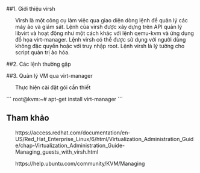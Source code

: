 ﻿##1. Giới thiệu virsh
<ul> Virsh là một công cụ làm việc qua giao diện dòng lệnh để quản lý các máy ảo và giám sát. 
Lệnh của virsh được xây dựng trên API quản lý libvirt và hoạt động như một cách khác với lệnh qemu-kvm
và ứng dụng đồ họa virt-manager. Lệnh virsh có thể được sử dụng với người dùng không đặc quyền hoặc với truy nhập root.
Lệnh virsh là lý tưởng cho script quản trị ảo hóa. </ul>

##2. Các lệnh thường gặp

##3. Quản lý VM qua virt-manager
<ul> Thực hiện cài đặt gói cần thiết </ul>
```
root@kvm:~# apt-get install virt-manager
```



## Tham khảo
<ul> https://access.redhat.com/documentation/en-US/Red_Hat_Enterprise_Linux/6/html/Virtualization_Administration_Guide/chap-Virtualization_Administration_Guide-Managing_guests_with_virsh.html </ul>
<ul> https://help.ubuntu.com/community/KVM/Managing </ul>
<ul> </ul>